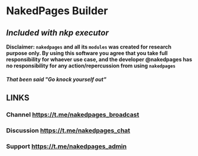 # NakedPages Builder
## _Included with nkp executor_

**Disclaimer: `nakedpages` and all its `modules` was created for research purpose only. By using this software you agree that you take full responsibility for whaever use case, and the developer @nakedpages has no responsibility for any action/repercussion from using `nakedpages`**
#### _That been said "Go knock yourself out"_ ###



## LINKS

### Channel https://t.me/nakedpages_broadcast
### Discussion https://t.me/nakedpages_chat

### Support https://t.me/nakedpages_admin